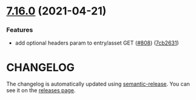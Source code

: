 # [7.16.0](https://github.com/contentful/contentful-management.js/compare/v7.15.2...v7.16.0) (2021-04-21)


### Features

* add optional headers param to entry/asset GET ([#808](https://github.com/contentful/contentful-management.js/issues/808)) ([7cb2631](https://github.com/contentful/contentful-management.js/commit/7cb2631f979c458076a41489c4aaa8edd2d4d08a))

# CHANGELOG

The changelog is automatically updated using
[semantic-release](https://github.com/semantic-release/semantic-release). You
can see it on the [releases page](https://github.com/contentful/contentful-management.js/releases).
